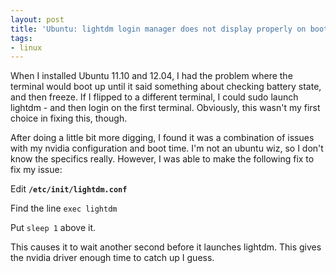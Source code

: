 ```yaml
---
layout: post
title: 'Ubuntu: lightdm login manager does not display properly on boot'
tags:
- linux
---
```

When I installed Ubuntu 11.10 and 12.04, I had the problem where the terminal would boot up until it said something about checking battery state, and then freeze.  If I flipped to a different terminal, I could sudo launch lightdm - and then login on the first terminal.  Obviously, this wasn't my first choice in fixing this, though.

After doing a little bit more digging, I found it was a combination of issues with my nvidia configuration and boot time.  I'm not an ubuntu wiz, so I don't know the specifics really.  However, I was able to make the following fix to fix my issue:

Edit **`/etc/init/lightdm.conf`**

Find the line `exec lightdm`

Put `sleep 1` above it.

This causes it to wait another second before it launches lightdm.  This gives the nvidia driver enough time to catch up I guess.
